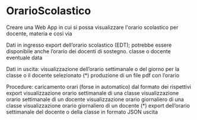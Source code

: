# OrarioScolastico
Creare una Web App in cui si possa visualizzare l'orario scolastico per docente, materia e così via

Dati in ingresso
export dell’orario scolastico (EDT); potrebbe essere disponibile anche l’orario dei docenti di sostegno.
classe o docente
eventuale data 

Dati in uscita:
visualizzazione dell’orario settimanale o del giorno per la classe o il docente selezionato
(*) produzione di un file pdf con l’orario

Procedure:
caricamento orari (forse in automatico) dal formato dei rispettivi export
visualizzazione orario settimanale di una classe
visualizzazione orario settimanale di un docente
visualizzazione orario giornaliero di una classe
visualizzazione orario giornaliero di un docente
(*) export dell’orario settimanale del docente o della classe in formato JSON
uscita
